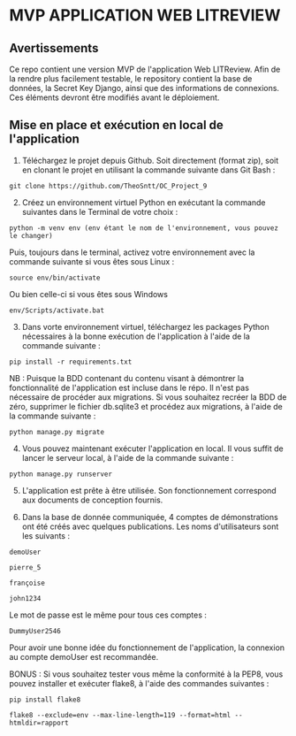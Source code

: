 
# MVP APPLICATION WEB LITREVIEW


## Avertissements

Ce repo contient une version MVP de l'application Web LITReview. 
Afin de la rendre plus facilement testable, le repository contient la base de données, la Secret Key Django, ainsi que des informations de connexions. Ces éléments devront être modifiés avant le déploiement.

## Mise en place et exécution en local de l'application

1. Téléchargez le projet depuis Github. Soit directement (format zip), soit en clonant le projet en utilisant la commande suivante dans Git Bash :  
```
git clone https://github.com/TheoSntt/OC_Project_9
```
2. Créez un environnement virtuel Python en exécutant la commande suivantes dans le Terminal de votre choix :
```
python -m venv env (env étant le nom de l'environnement, vous pouvez le changer)
```
Puis, toujours dans le terminal, activez votre environnement avec la commande suivante si vous êtes sous Linux :
```
source env/bin/activate
```
Ou bien celle-ci si vous êtes sous Windows
```
env/Scripts/activate.bat
```
3. Dans vorte environnement virtuel, téléchargez les packages Python nécessaires à la bonne exécution de l'application à l'aide de la commande suivante :
```
pip install -r requirements.txt
```
NB : Puisque la BDD contenant du contenu visant à démontrer la fonctionnalité de l'application est incluse dans le répo. Il n'est pas nécessaire de procéder aux migrations. Si vous souhaitez recréer la BDD de zéro, supprimer le fichier db.sqlite3 et procédez aux migrations, à l'aide de la commande suivante :
```		
python manage.py migrate
```
4. Vous pouvez maintenant exécuter l'application en local. Il vous suffit de lancer le serveur local, à l'aide de la commande suivante :
```		
python manage.py runserver
```
5. L'application est prête à être utilisée. Son fonctionnement correspond aux documents de conception fournis.
 
6. Dans la base de donnée communiquée, 4 comptes de démonstrations ont été créés avec quelques publications. Les noms d'utilisateurs sont les suivants :
```		
demoUser
```
```		
pierre_5
```
```		
françoise
```
```		
john1234
```
Le mot de passe est le même pour tous ces comptes :
```		
DummyUser2546
```
Pour avoir une bonne idée du fonctionnement de l'application, la connexion au compte demoUser est recommandée.
 
BONUS : Si vous souhaitez tester vous même la conformité à la PEP8, vous pouvez installer et exécuter flake8, à l'aide des commandes suivantes :
```		
pip install flake8
```
```		
flake8 --exclude=env --max-line-length=119 --format=html --htmldir=rapport
```
